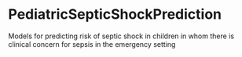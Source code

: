 # PediatricSepticShockPrediction
Models for predicting risk of septic shock in children in whom there is clinical concern for sepsis in the emergency setting
